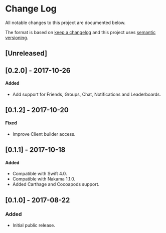# Change Log

All notable changes to this project are documented below.

The format is based on [keep a changelog](http://keepachangelog.com/) and this project uses [semantic versioning](http://semver.org/).

## [Unreleased]

## [0.2.0] - 2017-10-26
#### Added
- Add support for Friends, Groups, Chat, Notifications and Leaderboards.

## [0.1.2] - 2017-10-20
#### Fixed
- Improve Client builder access.

## [0.1.1] - 2017-10-18
#### Added
- Compatible with Swift 4.0.
- Compatible with Nakama 1.1.0.
- Added Carthage and Cocoapods support.

## [0.1.0] - 2017-08-22
### Added
- Initial public release.
